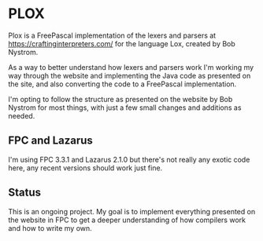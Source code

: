 # PLOX

Plox is a FreePascal implementation of the lexers and parsers at https://craftinginterpreters.com/ for the language Lox, created by Bob Nystrom.

As a way to better understand how lexers and parsers work I'm working my way through the website and implementing the Java code as presented on the site, and also converting the code to a FreePascal implementation.

I'm opting to follow the structure as presented on the website by Bob Nystrom for most things, with just a few small changes and additions as needed.

## FPC and Lazarus
I'm using FPC 3.3.1 and Lazarus 2.1.0 but there's not really any exotic code here, any recent versions should work just fine.

## Status
This is an ongoing project. My goal is to implement everything presented on the website in FPC to get a deeper understanding of how compilers work and how to write my own.
